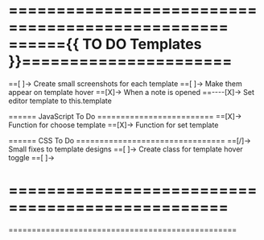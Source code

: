 
=================================================
======{{ TO DO Templates }}======================
=================================================
==[ ]-> Create small screenshots for each template
==[ ]-> Make them appear on template hover
==[X]-> When a note is opened
==----[X]-> Set editor template to this.template


====== JavaScript To Do =========================
==[X]-> Function for choose template
==[X]-> Function for set template

====== CSS To Do ================================
==[/]-> Small fixes to template designs
==[ ]-> Create class for template hover toggle
==[ ]-> 

=================================================
=================================================
=================================================

